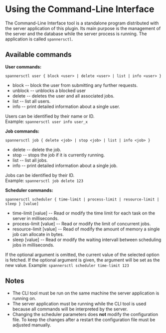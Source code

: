 # Using the Command-Line Interface

The Command-Line Interface tool is a standalone program distributed with the server application of this plugin. 
Its main purpose is the management of the server and the database while the
server process is running. The application is called ```spannersctl```.

## Available commands ##

**User commands:**
```
spannersctl user { block <user> | delete <user> | list | info <user> }
```
* block <user>           -- block the user from submitting any further requests.
* unblock <user>         -- unblocks a blocked user
* delete <user>          -- deletes the user and all associated jobs.
* list                   -- list all users.
* info <user>            -- print detailed information about a single user.

Users can be identified by their name or ID.  
Example: `spannersctl user info user_x`

**Job commands:**
```
spannersctl job { delete <job> | stop <job> | list | info <job> }
```
* delete <job>           -- delete the job.
* stop <job>             -- stops the job if it is currently running.
* list                   -- list all jobs.
* info <job>             -- print detailed information about a single job.

Jobs can be identified by their ID.  
Example: `spannersctl job delete 123`

**Scheduler commands:**
```
spannersctl scheduler { time-limit | process-limit | resource-limit | sleep } [value]
```
* time-limit [value]     -- Read or modify the time limit for each task on the server in milliseconds.
* process-limit [value]  -- Read or modify the limit of concurrent jobs.
* resource-limit [value] -- Read of modify the amount of memory a single job can allocate in bytes.
* sleep [value]          -- Read or modify the waiting intervall between scheduling jobs in milliseconds.

If the optional argument is omitted, the current value of the selected option is fetched.
If the optional argument is given, the argument will be set as the new value.
Example: `spannersctl scheduler time-limit 123`

## Notes ##

* The CLI tool must be run on the same machine the server application is running
  on.
* The server application must be running while the CLI tool is used because all
  commands will be interpreted by the server.
* Changing the scheduler parameters does **not** modify the configuration file.
  To keep the changes after a restart the configuration file must be adjusted
  manually.
